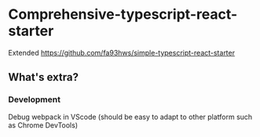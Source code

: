 # Comprehensive-typescript-react-starter

Extended https://github.com/fa93hws/simple-typescript-react-starter

## What's extra?

### Development
Debug webpack in VScode (should be easy to adapt to other platform such as Chrome DevTools)

